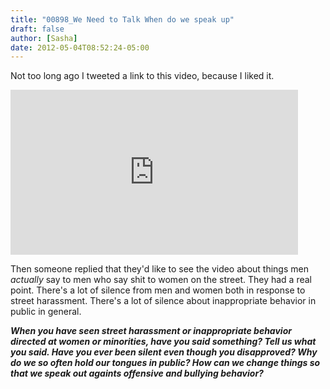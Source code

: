 ```yaml
---
title: "00898_We Need to Talk When do we speak up"
draft: false
author: [Sasha]
date: 2012-05-04T08:52:24-05:00
---
```


Not too long ago I tweeted a link to this video, because I liked it.

<iframe src="http://www.youtube.com/embed/5P4eVjwVd_U" frameborder="0" width="460" height="264"></iframe>

Then someone replied that they'd like to see the video about things men _actually_ say to men who say shit to women on the street. They had a real point. There's a lot of silence from men and women both in response to street harassment. There's a lot of silence about inappropriate behavior in public in general.

___When you have seen street harassment or inappropriate behavior directed at women or minorities, have you said something? Tell us what you said. Have you ever been silent even though you disapproved? Why do we so often hold our tongues in public? How can we change things so that we speak out againts offensive and bullying behavior?___
